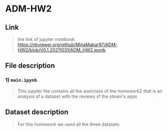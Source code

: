 # ADM-HW2
## Link
> the link of jupyter notebook https://nbviewer.org/github/MinaMakar97/ADM-HW2/blob/V0.1.20211031/ADM_HW2.ipynb
## File description
### 1) `main.ipynb` 
> This jupyter file contains all the exercises of the homework2 that is an analysis of a dataset with the reviews sf the steam's apps

## Dataset description
> For this homework we used all the three datasets
> 
